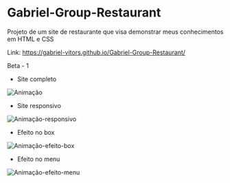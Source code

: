 # Gabriel-Group-Restaurant
Projeto de um site de restaurante que visa demonstrar meus conhecimentos em HTML e CSS

Link: https://gabriel-vitors.github.io/Gabriel-Group-Restaurant/

Beta - 1
- Site completo

![Animação](https://user-images.githubusercontent.com/78169102/120842260-d9f29800-c542-11eb-9e2d-dd61cbd5aaf8.gif)

- Site responsivo

![Animação-responsivo](https://user-images.githubusercontent.com/78169102/120842855-b3812c80-c543-11eb-80e7-718d1f5b978c.gif)

- Efeito no box

![Animação-efeito-box](https://user-images.githubusercontent.com/78169102/120843391-6ce00200-c544-11eb-8bde-fb800d2df44c.gif)

- Efeito no menu

![Animação-efeito-menu](https://user-images.githubusercontent.com/78169102/120843475-8719e000-c544-11eb-8848-6341199a1c86.gif)
